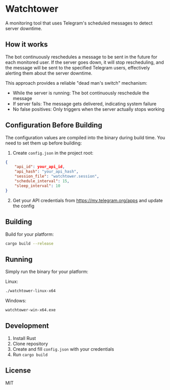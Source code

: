 # Watchtower

A monitoring tool that uses Telegram's scheduled messages to detect server downtime.

## How it works

The bot continuously reschedules a message to be sent in the future for each monitored user. If the server goes down, it will stop rescheduling, and the message will be sent to the specified Telegram users, effectively alerting them about the server downtime.

This approach provides a reliable "dead man's switch" mechanism:
- While the server is running: The bot continuously reschedule the message
- If server fails: The message gets delivered, indicating system failure
- No false positives: Only triggers when the server actually stops working

## Configuration Before Building

The configuration values are compiled into the binary during build time. You need to set them up before building:

1. Create `config.json` in the project root:
```json
{
    "api_id": your_api_id,
    "api_hash": "your_api_hash",
    "session_file": "watchtower.session",
    "schedule_interval": 15,
    "sleep_interval": 10
}
```

2. Get your API credentials from https://my.telegram.org/apps and update the config

## Building

Build for your platform:
```bash
cargo build --release
```

## Running

Simply run the binary for your platform:

Linux:
```bash
./watchtower-linux-x64
```

Windows:
```bash
watchtower-win-x64.exe
```

## Development

1. Install Rust
2. Clone repository
3. Create and fill `config.json` with your credentials
4. Run `cargo build`

## License

MIT